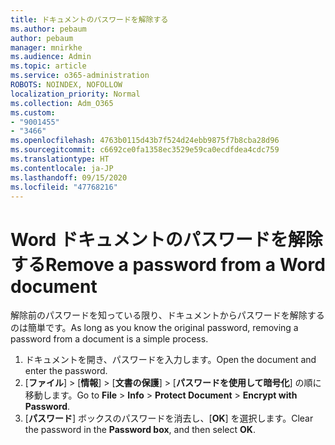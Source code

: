 ```yaml
---
title: ドキュメントのパスワードを解除する
ms.author: pebaum
author: pebaum
manager: mnirkhe
ms.audience: Admin
ms.topic: article
ms.service: o365-administration
ROBOTS: NOINDEX, NOFOLLOW
localization_priority: Normal
ms.collection: Adm_O365
ms.custom:
- "9001455"
- "3466"
ms.openlocfilehash: 4763b0115d43b7f524d24ebb9875f7b8cba28d96
ms.sourcegitcommit: c6692ce0fa1358ec3529e59ca0ecdfdea4cdc759
ms.translationtype: HT
ms.contentlocale: ja-JP
ms.lasthandoff: 09/15/2020
ms.locfileid: "47768216"
---
```

# <a name="remove-a-password-from-a-word-document"></a><span data-ttu-id="7bb10-102">Word ドキュメントのパスワードを解除する</span><span class="sxs-lookup"><span data-stu-id="7bb10-102">Remove a password from a Word document</span></span>

<span data-ttu-id="7bb10-103">解除前のパスワードを知っている限り、ドキュメントからパスワードを解除するのは簡単です。</span><span class="sxs-lookup"><span data-stu-id="7bb10-103">As long as you know the original password, removing a password from a document is a simple process.</span></span>

1. <span data-ttu-id="7bb10-104">ドキュメントを開き、パスワードを入力します。</span><span class="sxs-lookup"><span data-stu-id="7bb10-104">Open the document and enter the password.</span></span>
2. <span data-ttu-id="7bb10-105">[**ファイル**]  >  [**情報**]  >  [**文書の保護**]  >  [**パスワードを使用して暗号化**] の順に移動します。</span><span class="sxs-lookup"><span data-stu-id="7bb10-105">Go to **File** > **Info** > **Protect Document** > **Encrypt with Password**.</span></span>
3. <span data-ttu-id="7bb10-106">[**パスワード**] ボックスのパスワードを消去し、[**OK**] を選択します。</span><span class="sxs-lookup"><span data-stu-id="7bb10-106">Clear the password in the **Password box**, and then select **OK**.</span></span>
